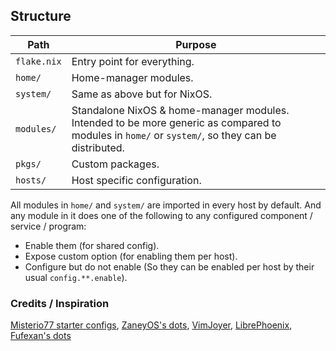 ## Structure

| Path | Purpose |
| --- | --- |
| `flake.nix` | Entry point for everything. |
| `home/` | Home-manager modules. |
| `system/` | Same as above but for NixOS. |
| `modules/` | Standalone NixOS & home-manager modules. Intended to be more generic as compared to modules in `home/` or `system/`, so they can be distributed. |
| `pkgs/` | Custom packages. |
| `hosts/` | Host specific configuration. |

All modules in `home/` and `system/` are imported in every host by default. And any module in it does one of the following to any configured component / service / program:

- Enable them (for shared config).
- Expose custom option (for enabling them per host).
- Configure but do not enable (So they can be enabled per host by their usual `config.**.enable`).

### Credits / Inspiration

[Misterio77 starter configs](https://github.com/Misterio77/nix-starter-configs), [ZaneyOS's dots](https://gitlab.com/Zaney/zaneyos), [VimJoyer](https://www.youtube.com/@vimjoyer), [LibrePhoenix](https://www.youtube.com/@librephoenix), [Fufexan's dots](https://github.com/fufexan/dotfiles)

